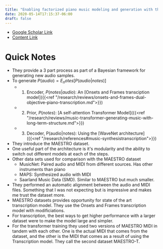 ```yaml
---
title: "Enabling factorized piano music modeling and generation with the MAESTRO dataset"
date: 2020-05-14T17:15:37-06:00
draft: false
---
```

* [Google Scholar Link](https://scholar.google.com/scholar?hl=en&as_sdt=0%2C45&q=Enabling+Factorized+Piano+Music+Modeling+and+Generation+with+the+MAESTRO+Dataset&btnG=)
* [Content Link](https://arxiv.org/pdf/1810.12247.pdf)

# Quick Notes
* They provide a 3 part process as part of a Bayesian framework for generating new audio samples. 
* To generate $P(audio) = E_notes[P(audio|notes)]$
    * 1. Encoder, $P(notes|audio)$: An [Onsets and Frames transciption model]({{<ref "/research/reviews/onsets-and-frames-dual-objective-piano-transcription.md">}})
    * 2. Prior, $P(notes)$: [A self-attention Transformer Model]({{<ref "/research/reviews/music-transformer-generating-music-with-long-term-structure.md">}})
    * 3. Decoder, P(audio|notes): Using the [WaveNet architecture]({{<ref "/research/references#music-synthesistranscription">}})
* They introduce the MAESTRO dataset. 
* One useful part of the architecture is it's modularity and the ability to switch out different models at each of the steps. 
* Other data sets used for comparison with the MAESTRO dataset
    * MusicNet: Paired audio and MIDI from different sources. Has other instruments than piano
    * MAPS: Synthesized audio with MIDI
    * Saarland Music Data (SMD). Similar to MAESTRO but much smaller. 
* They performed an automatic alignment between the audio and MIDI files. Something that I was not expecting but is impressive and makes me trust the dataset more. 
* MAESTRO datasets provides opportunity for state of the art transcription model. They use the Onsets and Frames transcription model with modificiations. 
* For transcription, the best ways to get higher performance with a larger dataset were to make the model large and simpler. 
* For the transformer training they used two versions of MAESTRO MIDI in tandem with each other. One is the actual MIDI that comes from the dataset, and the other is the MIDI that comes as a result of using the Transcription model. They call the second dataset MAESTRO-T. 